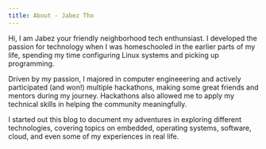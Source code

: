 ```yaml
---
title: About - Jabez Tho
---
```

Hi, I am Jabez your friendly neighborhood tech enthunsiast.
I developed the passion for technology when I was
homeschooled in the earlier parts of my life, spending my time configuring
Linux systems and picking up programming.

Driven by my passion, I majored in computer engineeering and actively participated (and won!) multiple hackathons, making
some great friends and mentors during my journey. Hackathons also allowed
me to apply my technical skills in helping the community meaningfully.

I started out this blog to document my adventures in exploring different
technologies, covering topics on embedded, operating systems, software, cloud, and
even some of my experiences in real life.
